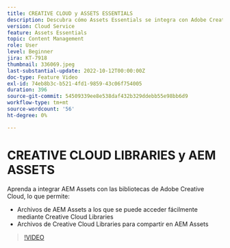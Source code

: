 ```yaml
---
title: CREATIVE CLOUD y ASSETS ESSENTIALS
description: Descubra cómo Assets Essentials se integra con Adobe Creative Cloud.
version: Cloud Service
feature: Assets Essentials
topic: Content Management
role: User
level: Beginner
jira: KT-7918
thumbnail: 336069.jpeg
last-substantial-update: 2022-10-12T00:00:00Z
doc-type: Feature Video
exl-id: 74eb8b3c-b521-4fd1-9859-43c06f754005
duration: 396
source-git-commit: 54509339ee8e538daf432b329ddebb55e98bb6d9
workflow-type: tm+mt
source-wordcount: '56'
ht-degree: 0%

---
```



# CREATIVE CLOUD LIBRARIES y AEM ASSETS

Aprenda a integrar AEM Assets con las bibliotecas de Adobe Creative Cloud, lo que permite:

+ Archivos de AEM Assets a los que se puede acceder fácilmente mediante Creative Cloud Libraries
+ Archivos de Creative Cloud Libraries para compartir en AEM Assets

>[!VIDEO](https://video.tv.adobe.com/v/336069?quality=12&learn=on)

